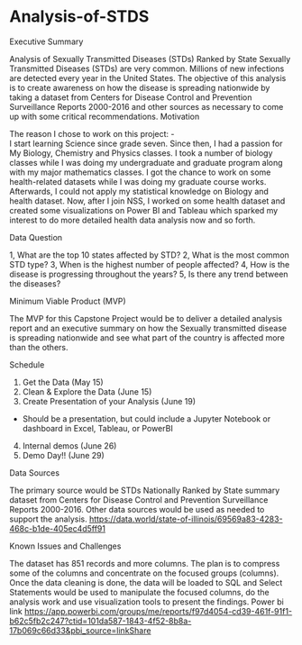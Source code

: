 # Analysis-of-STDS

Executive Summary

Analysis of Sexually Transmitted Diseases (STDs) Ranked by State
Sexually Transmitted Diseases (STDs) are very common. Millions of new infections are detected every year in the United States. The objective of this analysis is to create awareness on how the disease is spreading nationwide by taking a dataset from Centers for Disease Control and Prevention Surveillance Reports 2000-2016 and other sources as necessary to come up with some critical recommendations. 
Motivation

The reason I chose to work on this project: -  
I start learning Science since grade seven. Since then, I had a passion for My Biology, Chemistry and Physics classes. I took a number of biology classes while I was doing my undergraduate and graduate program along with my major mathematics classes. I got the chance to work on some health-related datasets while I was doing my graduate course works. Afterwards, I could not apply my statistical knowledge on Biology and health dataset. Now, after I join NSS, I worked on some health dataset and created some visualizations on Power BI and Tableau which sparked my interest to do more detailed health data analysis now and so forth. 

Data Question

1, What are the top 10 states affected by STD?
2, What is the most common STD type?
3, When is the highest number of people affected?
4, How is the disease is progressing throughout the years?
5, Is there any trend between the diseases?

Minimum Viable Product (MVP)

The MVP for this Capstone Project would be to deliver a detailed analysis report and an executive summary on how the Sexually transmitted disease is spreading nationwide and see what part of the country is affected more than the others.
  
Schedule 

1.	Get the Data (May 15)
2.	Clean & Explore the Data (June 15)
3.	Create Presentation of your Analysis (June 19)
-	Should be a presentation, but could include a Jupyter Notebook or dashboard in Excel, Tableau, or PowerBI
4.	Internal demos (June 26)
5.	Demo Day!! (June 29)

Data Sources

The primary source would be STDs Nationally Ranked by State summary dataset from Centers for Disease Control and Prevention Surveillance Reports 2000-2016. Other data sources would be used as needed to support the analysis.
https://data.world/state-of-illinois/69569a83-4283-468c-b1de-405ec4d5ff91

Known Issues and Challenges

The dataset has 851 records and more columns. The plan is to compress some of the columns and concentrate on the focused groups (columns). Once the data cleaning is done, the data will be loaded to SQL and Select Statements would be used to manipulate the focused columns, do the analysis work and use visualization tools to present the findings.
Power bi link
https://app.powerbi.com/groups/me/reports/f97d4054-cd39-461f-91f1-b62c5fb2c247?ctid=101da587-1843-4f52-8b8a-17b069c66d33&pbi_source=linkShare
